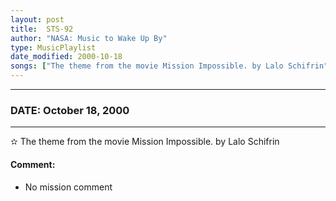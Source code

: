 ```yaml
---
layout: post
title:  STS-92
author: "NASA: Music to Wake Up By"
type: MusicPlaylist
date_modified: 2000-10-18
songs: ["The theme from the movie Mission Impossible. by Lalo Schifrin"]
---
```


----
### DATE: October 18, 2000
----
✫ The theme from the movie Mission Impossible. by Lalo Schifrin

#### Comment:
* No mission comment



<br/>
<center>
	<a target="_blank"
	   href="https://twitter.com/intent/tweet?hashtags=Space,NASA,Playlist,NASAWakeupCalls,SpaceProgram&text={{ page.author}}, '{{ page.songs.first }}' {{ page.title }}, {{ page.date | date: '%B %d, %Y' }}. {{ site.url }}{{ page.url }}&via=nasawakeupcalls"><i class="fab fa-twitter" alt="Tweet this page" style="font-size: 1.3em;"></i></a>
	&nbsp; 	<i class="fas fa-user-astronaut" style="font-size: 1.5em;"></i> &nbsp;
    <a type="amzn" search="'The theme from the movie Mission Impossible. by Lalo Schifrin'" category="popular music">
    <i class="fab fa-amazon" style="font-size: 1.3em;"></i></a>
</center>
